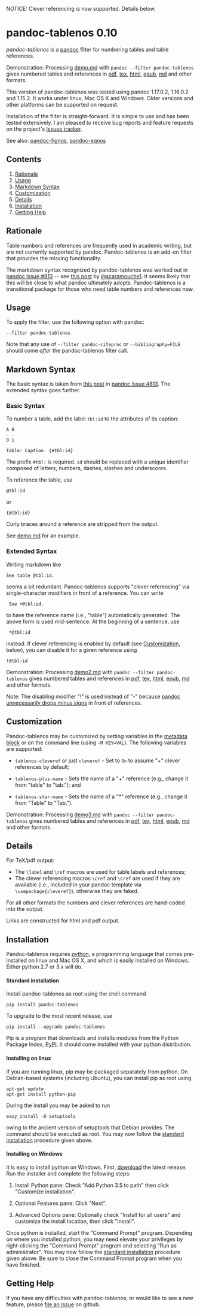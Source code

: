 

NOTICE: Clever referencing is now supported.  Details below.


pandoc-tablenos 0.10
====================

*pandoc-tablenos* is a [pandoc] filter for numbering tables and table references.

Demonstration: Processing [demo.md] with `pandoc --filter pandoc-tablenos` gives numbered tables and references in [pdf], [tex], [html], [epub], [md] and other formats.

This version of pandoc-tablenos was tested using pandoc 1.17.0.2, 1.16.0.2 and 1.15.2.  It works under linux, Mac OS X and Windows.   Older versions and other platforms can be supported on request.

Installation of the filter is straight-forward.  It is simple to use and has been tested extensively.   I am pleased to receive bug reports and feature requests on the project's [Issues tracker].

See also: [pandoc-fignos], [pandoc-eqnos]

[pandoc]: http://pandoc.org/
[demo.md]: https://raw.githubusercontent.com/tomduck/pandoc-tablenos/master/demos/demo.md
[pdf]: https://raw.githubusercontent.com/tomduck/pandoc-tablenos/master/demos/out/demo.pdf
[tex]: https://raw.githubusercontent.com/tomduck/pandoc-tablenos/master/demos/out/demo.tex
[html]: https://rawgit.com/tomduck/pandoc-tablenos/master/demos/out/demo.html
[epub]: https://raw.githubusercontent.com/tomduck/pandoc-tablenos/master/demos/out/demo.epub
[md]: https://github.com/tomduck/pandoc-tablenos/blob/master/demos/out/demo.md
[pandoc-fignos]: https://github.com/tomduck/pandoc-fignos 
[pandoc-eqnos]: https://github.com/tomduck/pandoc-eqnos 
[Issues tracker]: https://github.com/tomduck/pandoc-tablenos/issues


Contents
--------

 1. [Rationale](#rationale)
 2. [Usage](#usage)
 3. [Markdown Syntax](#markdown-syntax)
 4. [Customization](#customization)
 5. [Details](#details)
 6. [Installation](#installation)
 7. [Getting Help](#getting-help)


Rationale
---------

Table numbers and references are frequently used in academic writing, but are not currently supported by pandoc.  Pandoc-tablenos is an add-on filter that provides the missing functionality.

The markdown syntax recognized by pandoc-tablenos was worked out in [pandoc Issue #813] -- see [this post] by [@scaramouche1].  It seems likely that this will be close to what pandoc ultimately adopts.  Pandoc-tablenos is a transitional package for those who need table numbers and references now.

[pandoc Issue #813]: https://github.com/jgm/pandoc/issues/813
[this post]: https://github.com/jgm/pandoc/issues/813#issuecomment-70423503
[@scaramouche1]: https://github.com/scaramouche1


Usage
-----

To apply the filter, use the following option with pandoc:

    --filter pandoc-tablenos

Note that any use of `--filter pandoc-citeproc` or `--bibliography=FILE` should come *after* the pandoc-tablenos filter call.


Markdown Syntax
---------------

The basic syntax is taken from [this post] in [pandoc Issue #813].  The extended syntax goes further.


### Basic Syntax ###

To number a table, add the label `tbl:id` to the attributes of its caption:

    A B
    - -
    0 1

    Table: Caption. {#tbl:id}

The prefix `#tbl:` is required. `id` should be replaced with a unique identifier composed of letters, numbers, dashes, slashes and underscores.

To reference the table, use

    @tbl:id

or

    {@tbl:id}

Curly braces around a reference are stripped from the output.

See [demo.md] for an example.


### Extended Syntax ###

Writing markdown like

    See table @tbl:id.

seems a bit redundant.  Pandoc-tablenos supports "clever referencing" via single-character modifiers in front of a reference.  You can write

     See +@tbl:id.

to have the reference name (i.e., "table") automatically generated.  The above form is used mid-sentence.  At the beginning of a sentence, use

     *@tbl:id

instead.  If clever referencing is enabled by default (see [Customization](#customization), below), you can disable it for a given reference using

    !@tbl:id

Demonstration: Processing [demo2.md] with `pandoc --filter pandoc-tablenos` gives numbered tables and references in [pdf][pdf2], [tex][tex2], [html][html2], [epub][epub2], [md][md2] and other formats.

Note: The disabling modifier "!" is used instead of "-" because [pandoc unnecessarily drops minus signs] in front of references.

[demo2.md]: https://raw.githubusercontent.com/tomduck/pandoc-tablenos/master/demos/demo2.md
[pdf2]: https://raw.githubusercontent.com/tomduck/pandoc-tablenos/master/demos/out/demo2.pdf
[tex2]: https://raw.githubusercontent.com/tomduck/pandoc-tablenos/master/demos/out/demo2.tex
[html2]: https://rawgit.com/tomduck/pandoc-fignos/master/demos/out/demo2.html
[epub2]: https://raw.githubusercontent.com/tomduck/pandoc-tablenos/master/demos/out/demo2.epub
[md2]: https://github.com/tomduck/pandoc-tablenos/blob/master/demos/out/demo2.md
[pandoc unnecessarily drops minus signs]: https://github.com/jgm/pandoc/issues/2901


Customization
-------------

Pandoc-tablenos may be customized by setting variables in the [metadata block] or on the command line (using `-M KEY=VAL`).  The following variables are supported:

  * `tablenos-cleveref` or just `cleveref` - Set to `On` to assume
    "+" clever references by default;

  * `tablenos-plus-name` - Sets the name of a "+" reference 
    (e.g., change it from "table" to "tab."); and

  * `tablenos-star-name` - Sets the name of a "*" reference 
    (e.g., change it from "Table" to "Tab.").

[metadata block]: http://pandoc.org/README.html#extension-yaml_metadata_block

Demonstration: Processing [demo3.md] with `pandoc --filter pandoc-tablenos` gives numbered tables and references in [pdf][pdf3], [tex][tex3], [html][html3], [epub][epub3], [md][md3] and other formats.

[demo3.md]: https://raw.githubusercontent.com/tomduck/pandoc-tablenos/master/demos/demo3.md
[pdf3]: https://raw.githubusercontent.com/tomduck/pandoc-tablenos/master/demos/out/demo3.pdf
[tex3]: https://raw.githubusercontent.com/tomduck/pandoc-tablenos/master/demos/out/demo3.tex
[html3]: https://rawgit.com/tomduck/pandoc-tablenos/master/demos/out/demo3.html
[epub3]: https://raw.githubusercontent.com/tomduck/pandoc-tablenos/master/demos/out/demo3.epub
[md3]: https://github.com/tomduck/pandoc-tablenos/blob/master/demos/out/demo3.md


Details
-------

For TeX/pdf output:

  * The `\label` and `\ref` macros are used for table labels and
    references;
  * The clever referencing macros `\cref` and `\Cref` are used
    if they are available (i.e., included in your pandoc template
    via `\usepackage{cleveref}`), otherwise they are faked. 

For all other formats the numbers and clever references are hand-coded into the output.

Links are constructed for html and pdf output.


Installation
------------

Pandoc-tablenos requires [python], a programming language that comes pre-installed on linux and Mac OS X, and which is easily installed on Windows.  Either python 2.7 or 3.x will do.

[python]: https://www.python.org/


#### Standard installation ####

Install pandoc-tablenos as root using the shell command

    pip install pandoc-tablenos 

To upgrade to the most recent release, use

    pip install --upgrade pandoc-tablenos 

Pip is a program that downloads and installs modules from the Python Package Index, [PyPI].  It should come installed with your python distribution.

[PyPI]: https://pypi.python.org/pypi


#### Installing on linux ####

If you are running linux, pip may be packaged separately from python.  On Debian-based systems (including Ubuntu), you can install pip as root using

    apt-get update
    apt-get install python-pip

During the install you may be asked to run

    easy_install -U setuptools

owing to the ancient version of setuptools that Debian provides.  The command should be executed as root.  You may now follow the [standard installation] procedure given above.

[standard installation]: #standard-installation


#### Installing on Windows ####

It is easy to install python on Windows.  First, [download] the latest release.  Run the installer and complete the following steps:

 1. Install Python pane: Check "Add Python 3.5 to path" then
    click "Customize installation".

 2. Optional Features pane: Click "Next".

 3. Advanced Options pane: Optionally check "Install for all
    users" and customize the install location, then click "Install".

Once python is installed, start the "Command Prompt" program.  Depending on where you installed python, you may need elevate your privileges by right-clicking the "Command Prompt" program and selecting "Run as administrator".  You may now follow the [standard installation] procedure given above.  Be sure to close the Command Prompt program when you have finished.

[download]: https://www.python.org/downloads/windows/


Getting Help
------------

If you have any difficulties with pandoc-tablenos, or would like to see a new feature, please [file an Issue] on github.

[file an Issue]: https://github.com/tomduck/pandoc-tablenos/issues
